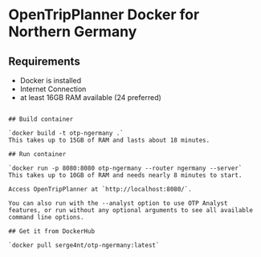 # OpenTripPlanner Docker for Northern Germany

## Requirements
- Docker is installed
- Internet Connection
- at least 16GB RAM available (24 preferred)
```

## Build container

`docker build -t otp-ngermany .`
This takes up to 15GB of RAM and lasts about 18 minutes.

## Run container

`docker run -p 8080:8080 otp-ngermany --router ngermany --server`
This takes up to 10GB of RAM and needs nearly 8 minutes to start.

Access OpenTripPlanner at `http://localhost:8080/`.

You can also run with the --analyst option to use OTP Analyst features, or run without any optional arguments to see all available command line options.

## Get it from DockerHub

`docker pull serge4nt/otp-ngermany:latest`



